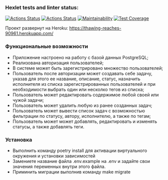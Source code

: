 ### Hexlet tests and linter status:
[![Actions Status](https://github.com/potemkuh/python-project-lvl4/workflows/hexlet-check/badge.svg)](https://github.com/potemkuh/python-project-lvl4/actions)
[![Actions Status](https://github.com/potemkuh/python-project-lvl4/workflows/Super-Linter/badge.svg)](https://github.com/potemkuh/python-project-lvl4/actions)
[![Maintainability](https://api.codeclimate.com/v1/badges/15cded7c44ba937ad39f/maintainability)](https://codeclimate.com/github/potemkuh/python-project-lvl4/maintainability)
[![Test Coverage](https://api.codeclimate.com/v1/badges/15cded7c44ba937ad39f/test_coverage)](https://codeclimate.com/github/potemkuh/python-project-lvl4/test_coverage)

Проект развернут на Heroku: https://thawing-reaches-90961.herokuapp.com/

### Функциональные возможности
- Приложение настроено на работу с базой данных PostgreSQL;
- Реализована авторизация пользователей;
- В системе может быть зарегистрировано множество пользователей;
- Пользователь после авторизации может создавать себе задачу, указав для этого ее название, описание, статус, назначить исполнителя из списка зарегистрированных пользователей и при необходимости выбрать один или несколко тегов из списка;
- Пользователь может редактировать содержимое любой своей или чужой задачи;
- Пользователь может удалить любую из ранее созданных задач;
- Пользователь может вывести список задач с возможностью фильтрации по статусу, автору, исполнителю, а также по тегам;
- Пользователь может может добавлять, редактировать и изменять статусы, а также добавлять теги.

### Установка
- Выполнить команду poetry install для активации виртуального окружения и установки зависимостей
- Замениете название файла .env.example на .env и задайте свои значения переменных внутри этого файла.
- Приминить миграции выполнив команду make migrate
